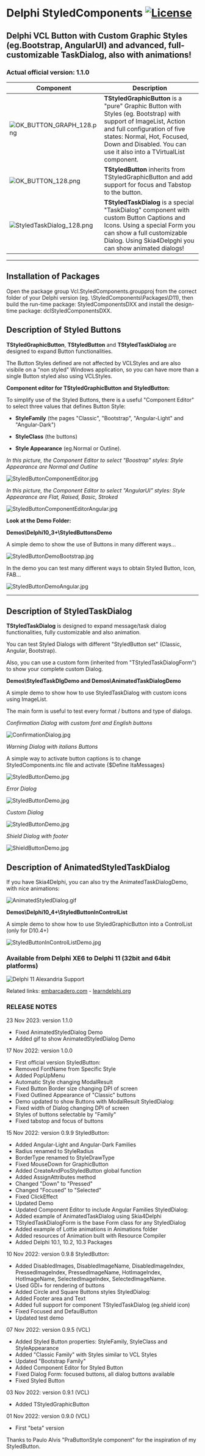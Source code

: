 ﻿# Delphi StyledComponents [![License](https://img.shields.io/badge/License-Apache%202.0-yellowgreen.svg)](https://opensource.org/licenses/Apache-2.0)

## Delphi VCL Button with Custom Graphic Styles (eg.Bootstrap, AngularUI) and advanced, full-customizable TaskDialog, also with animations!

### Actual official version: 1.1.0

| Component | Description |
| - | - |
| ![OK_BUTTON_GRAPH_128.png](./Images/OK_GRAPH_BUTTON_128.png) | **TStyledGraphicButton** is a "pure" Graphic Button with Styles (eg. Bootstrap) with support of ImageList, Action and full configuration of five states: Normal, Hot, Focused, Down and Disabled. You can use it also into a TVirtualList component.|
| ![OK_BUTTON_128.png](./Images/OK_BUTTON_128.png) | **TStyledButton** inherits from TStyledGraphicButton and add support for focus and Tabstop to the button.|
| ![StyledTaskDialog_128.png](./Images/StyledTaskDialog_128.png) | **TStyledTaskDialog** is a special "TaskDialog" component with custom Button Captions and Icons. Using a special Form you can show a full customizable Dialog. Using Skia4Delpghi you can show animated dialogs!|

---

## Installation of Packages ##

Open the package group Vcl.StyledComponents.groupproj from the correct folder of your Delphi version (eg. \StyledComponents\Packages\D11), then build the run-time package: StyledComponentsDXX and install the design-time package: dclStyledComponentsDXX.

## Description of Styled Buttons ##

**TStyledGraphicButton**, **TStyledButton** and **TStyledTaskDialog** are designed to expand Button functionalities.

The Button Styles defined are not affected by VCLStyles and are also visibile on a "non styled" Windows application, so you can have more than a single Button styled also using VCLStyles.

**Component editor for TStyledGraphicButton and StyledButton:**

To simplify use of the Styled Buttons, there is a useful "Component Editor" to select three values that defines Button Style:

- **StyleFamily** (the pages "Classic", "Bootstrap", "Angular-Light" and "Angular-Dark")

- **StyleClass** (the buttons)

- **Style Appearance** (eg.Normal or Outline).

*In this picture, the Component Editor to select "Boostrap" styles: Style Appearance are Normal and Outline*

![StyledButtonComponentEditor.jpg](./Images/StyledButtonComponentEditor.jpg)

*In this picture, the Component Editor to select "AngularUI" styles: Style Appearance are Flat, Raised, Basic, Stroked*

![StyledButtonComponentEditorAngular.jpg](./Images/StyledButtonComponentEditorAngular.jpg)

**Look at the Demo Folder:**

**Demos\Delphi10_3+\StyledButtonsDemo**

A simple demo to show the use of Buttons in many different ways...

![StyledButtonDemoBootstrap.jpg](./Images/StyledButtonDemoBootstrap.jpg)

In the demo you can test many different ways to obtain Styled Button, Icon, FAB...

![StyledButtonDemoAngular.jpg](./Images/StyledButtonDemoAngular.jpg)

---

## Description of StyledTaskDialog ##

**TStyledTaskDialog** is designed to expand message/task dialog functionalities, fully customizable and also animation.

You can test Styled Dialogs with different "StyledButton set" (Classic, Angular, Bootstrap).

Also, you can use a custom form (inherited from "TStyledTaskDialogForm") to show your complete custom Dialog.

**Demos\StyledTaskDlgDemo and Demos\AnimatedTaskDialogDemo**

A simple demo to show how to use StyledTaskDialog with custom icons using ImageList.

The main form is useful to test every format / buttons and type of dialogs.

*Confirmation Dialog with custom font and English buttons*

![ConfirmationDialog.jpg](./Images/ConfirmationDialog.jpg)

*Warning Dialog with italians Buttons*

A simple way to activate button captions is to change StyledComponents.inc file and activate {$Define ItaMessages}

![StyledButtonDemo.jpg](./Images/WarningDialog.jpg)

*Error Dialog*

![StyledButtonDemo.jpg](./Images/ErrorDialog.jpg)

*Custom Dialog*

![StyledButtonDemo.jpg](./Images/CustomDialog.jpg)

*Shield Dialog with footer*

![ShieldButtonDemo.jpg](./Images/ShieldDialog.jpg)

## Description of AnimatedStyledTaskDialog ##

If you have Skia4Delphi, you can also try the AnimatedTaskDialogDemo, with nice animations:

![AnimatedStyledDialog.gif](./Images/AnimatedStyledDialog.gif)

**Demos\Delphi10_4+\StyledButtonInControlList**

A simple demo to show how to use StyledGraphicButton into a ControlList (only for D10.4+)

![StyledButtonInControlListDemo.jpg](./Images/StyledButtonInControlListDemo.jpg)

### Available from Delphi XE6 to Delphi 11 (32bit and 64bit platforms)

![Delphi 11 Alexandria Support](./Images/SupportingDelphi.jpg)

Related links: [embarcadero.com](https://www.embarcadero.com) - [learndelphi.org](https://learndelphi.org)

### RELEASE NOTES

23 Nov 2023: version 1.1.0
- Fixed AnimatedStyledDialog Demo
- Added gif to show AnimatedStyledDialog Demo

17 Nov 2022: version 1.0.0
- First official version
StyledButton:
- Removed FontName from Specific Style
- Added PopUpMenu
- Automatic Style changing ModalResult
- Fixed Button Border size changing DPI of screen
- Fixed Outlined Appearance of "Classic" buttons
- Demo updated to show Buttons with ModalResult
StyledDialog:
- Fixed width of Dialog changing DPI of screen
- Styles of buttons selectable by "Family"
- Fixed tabstop and focus of buttons

15 Nov 2022: version 0.9.9
StyledButton:
- Added Angular-Light and Angular-Dark Families
- Radius renamed to StyleRadius
- BorderType renamed to StyleDrawType
- Fixed MouseDown for GraphicButton
- Added CreateAndPosStyledButton global function
- Added AssignAttributes method
- Changed "Down" to "Pressed"
- Changed "Focused" to "Selected"
- Fixed ClickEffect
- Updated Demo
- Updated Component Editor to include Angular Families
StyledDialog:
- Added example of AnimatedTaskDialog using Skia4Delphi
- TStyledTaskDialogForm is the base Form class for any StyledDialog
- Added example of Lottie animations in Animations folder
- Added resources of Animation built with Resource Compiler
- Added Delphi 10.1, 10.2, 10.3 Packages

10 Nov 2022: version 0.9.8
StyledButton:
- Added DisabledImages, DisabledImageName, DisabledImageIndex, PressedImageIndex, PressedImageName, HotImageIndex, HotImageName, SelectedImageIndex, SelectedImageName.
- Used GDI+ for rendering of buttons
- Added Circle and Square Buttons styles
StyledDialog:
- Added Footer area and Text
- Added full support for component TStyledTaskDialog (eg.shield icon)
- Fixed Focused and DefaulButton
- Updated test demo

07 Nov 2022: version 0.9.5 (VCL)
- Added Styled Button properties: StyleFamily, StyleClass and StyleAppearance
- Added "Classic Family" with Styles similar to VCL Styles
- Updated "Bootstrap Family"
- Added Component Editor for Styled Button
- Fixed Dialog Form: focused buttons, all dialog buttons available
- Fixed Styled Button

03 Nov 2022: version 0.9.1 (VCL)
- Added TStyledGraphicButton

01 Nov 2022: version 0.9.0 (VCL)
- First "beta" version

Thanks to Paulo Alvis "PraButtonStyle component" for the inspiration of my StyledButton.